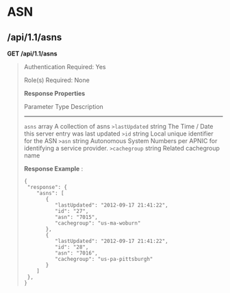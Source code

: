 ASN
===

/api/1.1/asns
-------------

**GET /api/1.1/asns**

> Authentication Required: Yes
>
> Role(s) Required: None
>
> **Response Properties**
>
>   Parameter                         Type             Description
>   --------------------------------- ---------------- -----------------------------------------------------------------------------------------------------------------------------------
>   `asns`                            array            A collection of asns
>   `>lastUpdated`                    string           The Time / Date this server entry was last updated
>   `>id`                             string           Local unique identifier for the ASN
>   `>asn`                            string           Autonomous System Numbers per APNIC for identifying a service provider.
>   `>cachegroup`                     string           Related cachegroup name
>
> **Response Example** :
>
>     {
>      "response": {
>         "asns": [
>            {
>               "lastUpdated": "2012-09-17 21:41:22",
>               "id": "27",
>               "asn": "7015",
>               "cachegroup": "us-ma-woburn"
>            },
>            {
>               "lastUpdated": "2012-09-17 21:41:22",
>               "id": "28",
>               "asn": "7016",
>               "cachegroup": "us-pa-pittsburgh"
>            }
>         ]
>      },
>     }
